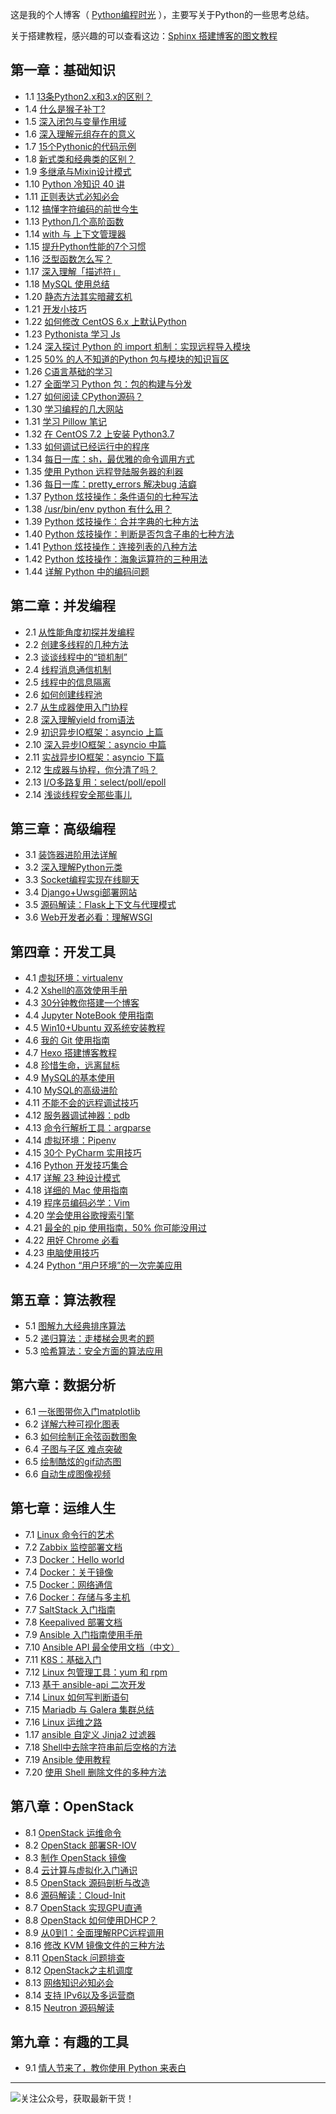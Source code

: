 
这是我的个人博客（ [Python编程时光](http://python.iswbm.com/) ），主要写关于Python的一些思考总结。

关于搭建教程，感兴趣的可以查看这边：[Sphinx 搭建博客的图文教程](http://python.iswbm.com/en/latest/c04/c04_03.html)
## 第一章：基础知识
- 1.1 [13条Python2.x和3.x的区别？](http://python.iswbm.com/en/latest/c01/c01_01.html)
- 1.4 [什么是猴子补丁?](http://python.iswbm.com/en/latest/c01/c01_04.html)
- 1.5 [深入闭包与变量作用域](http://python.iswbm.com/en/latest/c01/c01_05.html)
- 1.6 [深入理解元组存在的意义](http://python.iswbm.com/en/latest/c01/c01_06.html)
- 1.7 [15个Pythonic的代码示例](http://python.iswbm.com/en/latest/c01/c01_07.html)
- 1.8 [新式类和经典类的区别？](http://python.iswbm.com/en/latest/c01/c01_08.html)
- 1.9 [多继承与Mixin设计模式](http://python.iswbm.com/en/latest/c01/c01_09.html)
- 1.10 [Python 冷知识 40 讲](http://python.iswbm.com/en/latest/c01/c01_10.html)
- 1.11 [正则表达式必知必会](http://python.iswbm.com/en/latest/c01/c01_11.html)
- 1.12 [搞懂字符编码的前世今生](http://python.iswbm.com/en/latest/c01/c01_12.html)
- 1.13 [Python几个高阶函数](http://python.iswbm.com/en/latest/c01/c01_13.html)
- 1.14 [with 与 上下文管理器](http://python.iswbm.com/en/latest/c01/c01_14.html)
- 1.15 [提升Python性能的7个习惯](http://python.iswbm.com/en/latest/c01/c01_15.html)
- 1.16 [泛型函数怎么写？](http://python.iswbm.com/en/latest/c01/c01_16.html)
- 1.17 [深入理解「描述符」](http://python.iswbm.com/en/latest/c01/c01_17.html)
- 1.18 [MySQL 使用总结](http://python.iswbm.com/en/latest/c01/c01_18.html)
- 1.20 [静态方法其实暗藏玄机](http://python.iswbm.com/en/latest/c01/c01_20.html)
- 1.21 [开发小技巧](http://python.iswbm.com/en/latest/c01/c01_21.html)
- 1.22 [如何修改 CentOS 6.x 上默认Python](http://python.iswbm.com/en/latest/c01/c01_22.html)
- 1.23 [Pythonista 学习 Js](http://python.iswbm.com/en/latest/c01/c01_23.html)
- 1.24 [深入探讨 Python 的 import 机制：实现远程导入模块](http://python.iswbm.com/en/latest/c01/c01_24.html)
- 1.25 [50% 的人不知道的Python 包与模块的知识盲区](http://python.iswbm.com/en/latest/c01/c01_25.html)
- 1.26 [C语言基础的学习](http://python.iswbm.com/en/latest/c01/c01_26.html)
- 1.27 [全面学习 Python 包：包的构建与分发](http://python.iswbm.com/en/latest/c01/c01_27.html)
- 1.27 [如何阅读 CPython源码？](http://python.iswbm.com/en/latest/c01/c01_29.html)
- 1.30 [学习编程的几大网站](http://python.iswbm.com/en/latest/c01/c01_30.html)
- 1.31 [学习 Pillow 笔记](http://python.iswbm.com/en/latest/c01/c01_31.html)
- 1.32 [在 CentOS 7.2 上安装 Python3.7](http://python.iswbm.com/en/latest/c01/c01_32.html)
- 1.33 [如何调试已经运行中的程序](http://python.iswbm.com/en/latest/c01/c01_33.html)
- 1.34 [每日一库：sh，最优雅的命令调用方式](http://python.iswbm.com/en/latest/c01/c01_34.html)
- 1.35 [使用 Python 远程登陆服务器的利器](http://python.iswbm.com/en/latest/c01/c01_35.html)
- 1.36 [每日一库：pretty_errors 解决bug 洁癖](http://python.iswbm.com/en/latest/c01/c01_36.html)
- 1.37 [Python 炫技操作：条件语句的七种写法](http://python.iswbm.com/en/latest/c01/c01_37.html)
- 1.38 [/usr/bin/env python 有什么用？](http://python.iswbm.com/en/latest/c01/c01_38.html)
- 1.39 [Python 炫技操作：合并字典的七种方法](http://python.iswbm.com/en/latest/c01/c01_39.html)
- 1.40 [Python 炫技操作：判断是否包含子串的七种方法](http://python.iswbm.com/en/latest/c01/c01_40.html)
- 1.41 [Python 炫技操作：连接列表的八种方法](http://python.iswbm.com/en/latest/c01/c01_41.html)
- 1.42 [Python 炫技操作：海象运算符的三种用法](http://python.iswbm.com/en/latest/c01/c01_42.html)
- 1.44 [详解 Python 中的编码问题](http://python.iswbm.com/en/latest/c01/c01_44.html)

## 第二章：并发编程
- 2.1 [从性能角度初探并发编程](http://python.iswbm.com/en/latest/c02/c02_01.html)
- 2.2 [创建多线程的几种方法](http://python.iswbm.com/en/latest/c02/c02_02.html)
- 2.3 [谈谈线程中的“锁机制”](http://python.iswbm.com/en/latest/c02/c02_03.html)
- 2.4 [线程消息通信机制](http://python.iswbm.com/en/latest/c02/c02_04.html)
- 2.5 [线程中的信息隔离](http://python.iswbm.com/en/latest/c02/c02_05.html)
- 2.6 [如何创建线程池](http://python.iswbm.com/en/latest/c02/c02_06.html)
- 2.7 [从生成器使用入门协程](http://python.iswbm.com/en/latest/c02/c02_07.html)
- 2.8 [深入理解yield from语法](http://python.iswbm.com/en/latest/c02/c02_08.html)
- 2.9 [初识异步IO框架：asyncio 上篇](http://python.iswbm.com/en/latest/c02/c02_09.html)
- 2.10 [深入异步IO框架：asyncio 中篇](http://python.iswbm.com/en/latest/c02/c02_10.html)
- 2.11 [实战异步IO框架：asyncio 下篇](http://python.iswbm.com/en/latest/c02/c02_11.html)
- 2.12 [生成器与协程，你分清了吗？](http://python.iswbm.com/en/latest/c02/c02_12.html)
- 2.13 [I/O多路复用：select/poll/epoll](http://python.iswbm.com/en/latest/c02/c02_13.html)
- 2.14 [浅谈线程安全那些事儿](http://python.iswbm.com/en/latest/c02/c02_14.html)

## 第三章：高级编程
- 3.1 [装饰器进阶用法详解](http://python.iswbm.com/en/latest/c03/c03_01.html)
- 3.2 [深入理解Python元类](http://python.iswbm.com/en/latest/c03/c03_02.html)
- 3.3 [Socket编程实现在线聊天](http://python.iswbm.com/en/latest/c03/c03_03.html)
- 3.4 [Django+Uwsgi部署网站](http://python.iswbm.com/en/latest/c03/c03_04.html)
- 3.5 [源码解读：Flask上下文与代理模式](http://python.iswbm.com/en/latest/c03/c03_05.html)
- 3.6 [Web开发者必看：理解WSGI](http://python.iswbm.com/en/latest/c03/c03_06.html)

## 第四章：开发工具
- 4.1 [虚拟环境：virtualenv](http://python.iswbm.com/en/latest/c04/c04_01.html)
- 4.2 [Xshell的高效使用手册](http://python.iswbm.com/en/latest/c04/c04_02.html)
- 4.3 [30分钟教你搭建一个博客](http://python.iswbm.com/en/latest/c04/c04_03.html)
- 4.4 [Jupyter NoteBook 使用指南](http://python.iswbm.com/en/latest/c04/c04_04.html)
- 4.5 [Win10+Ubuntu 双系统安装教程](http://python.iswbm.com/en/latest/c04/c04_05.html)
- 4.6 [我的 Git 使用指南](http://python.iswbm.com/en/latest/c04/c04_06.html)
- 4.7 [Hexo 搭建博客教程](http://python.iswbm.com/en/latest/c04/c04_07.html)
- 4.8 [珍惜生命，远离鼠标](http://python.iswbm.com/en/latest/c04/c04_08.html)
- 4.9 [MySQL的基本使用](http://python.iswbm.com/en/latest/c04/c04_09.html)
- 4.10 [MySQL的高级进阶](http://python.iswbm.com/en/latest/c04/c04_10.html)
- 4.11 [不能不会的远程调试技巧](http://python.iswbm.com/en/latest/c04/c04_11.html)
- 4.12 [服务器调试神器：pdb](http://python.iswbm.com/en/latest/c04/c04_12.html)
- 4.13 [命令行解析工具：argparse](http://python.iswbm.com/en/latest/c04/c04_13.html)
- 4.14 [虚拟环境：Pipenv](http://python.iswbm.com/en/latest/c04/c04_14.html)
- 4.15 [30个 PyCharm 实用技巧](http://python.iswbm.com/en/latest/c04/c04_15.html)
- 4.16 [Python 开发技巧集合](http://python.iswbm.com/en/latest/c04/c04_16.html)
- 4.17 [详解 23 种设计模式](http://python.iswbm.com/en/latest/c04/c04_17.html)
- 4.18 [详细的 Mac 使用指南](http://python.iswbm.com/en/latest/c04/c04_18.html)
- 4.19 [程序员编码必学：Vim](http://python.iswbm.com/en/latest/c04/c04_19.html)
- 4.20 [学会使用谷歌搜索引擎](http://python.iswbm.com/en/latest/c04/c04_20.html)
- 4.21 [最全的 pip 使用指南，50% 你可能没用过](http://python.iswbm.com/en/latest/c04/c04_21.html)
- 4.22 [用好 Chrome 必看](http://python.iswbm.com/en/latest/c04/c04_22.html)
- 4.23 [电脑使用技巧](http://python.iswbm.com/en/latest/c04/c04_23.html)
- 4.24 [Python “用户环境”的一次完美应用](http://python.iswbm.com/en/latest/c04/c04_24.html)

## 第五章：算法教程
- 5.1 [图解九大经典排序算法](http://python.iswbm.com/en/latest/c05/c05_01.html)
- 5.2 [递归算法：走楼梯会思考的题](http://python.iswbm.com/en/latest/c05/c05_02.html)
- 5.3 [哈希算法：安全方面的算法应用](http://python.iswbm.com/en/latest/c05/c05_03.html)

## 第六章：数据分析
- 6.1 [一张图带你入门matplotlib](http://python.iswbm.com/en/latest/c06/c06_01.html)
- 6.2 [详解六种可视化图表](http://python.iswbm.com/en/latest/c06/c06_02.html)
- 6.3 [如何绘制正余弦函数图象](http://python.iswbm.com/en/latest/c06/c06_03.html)
- 6.4 [子图与子区 难点突破](http://python.iswbm.com/en/latest/c06/c06_04.html)
- 6.5 [绘制酷炫的gif动态图](http://python.iswbm.com/en/latest/c06/c06_05.html)
- 6.6 [自动生成图像视频](http://python.iswbm.com/en/latest/c06/c06_06.html)

## 第七章：运维人生
- 7.1 [Linux 命令行的艺术](http://python.iswbm.com/en/latest/c07/c07_01.html)
- 7.2 [Zabbix 监控部署文档](http://python.iswbm.com/en/latest/c07/c07_02.html)
- 7.3 [Docker：Hello world](http://python.iswbm.com/en/latest/c07/c07_03.html)
- 7.4 [Docker：关于镜像](http://python.iswbm.com/en/latest/c07/c07_04.html)
- 7.5 [Docker：网络通信](http://python.iswbm.com/en/latest/c07/c07_05.html)
- 7.6 [Docker：存储与多主机](http://python.iswbm.com/en/latest/c07/c07_06.html)
- 7.7 [SaltStack 入门指南](http://python.iswbm.com/en/latest/c07/c07_07.html)
- 7.8 [Keepalived 部署文档](http://python.iswbm.com/en/latest/c07/c07_08.html)
- 7.9 [Ansible 入门指南使用手册](http://python.iswbm.com/en/latest/c07/c07_09.html)
- 7.10 [Ansible API 最全使用文档（中文）](http://python.iswbm.com/en/latest/c07/c07_10.html)
- 7.11 [K8S：基础入门](http://python.iswbm.com/en/latest/c07/c07_11.html)
- 7.12 [Linux 包管理工具：yum 和 rpm](http://python.iswbm.com/en/latest/c07/c07_12.html)
- 7.13 [基于 ansible-api 二次开发](http://python.iswbm.com/en/latest/c07/c07_13.html)
- 7.14 [Linux 如何写判断语句](http://python.iswbm.com/en/latest/c07/c07_14.html)
- 7.15 [Mariadb 与 Galera 集群总结](http://python.iswbm.com/en/latest/c07/c07_15.html)
- 7.16 [Linux 运维之路](http://python.iswbm.com/en/latest/c07/c07_16.html)
- 1.17 [ansible 自定义 Jinja2 过滤器](http://python.iswbm.com/en/latest/c07/c07_17.html)
- 7.18 [Shell中去除字符串前后空格的方法](http://python.iswbm.com/en/latest/c07/c07_18.html)
- 7.19 [Ansible 使用教程](http://python.iswbm.com/en/latest/c07/c07_19.html)
- 7.20 [使用 Shell 删除文件的多种方法](http://python.iswbm.com/en/latest/c07/c07_20.html)

## 第八章：OpenStack
- 8.1 [OpenStack 运维命令](http://python.iswbm.com/en/latest/c08/c08_01.html)
- 8.2 [OpenStack 部署SR-IOV](http://python.iswbm.com/en/latest/c08/c08_02.html)
- 8.3 [制作 OpenStack 镜像](http://python.iswbm.com/en/latest/c08/c08_03.html)
- 8.4 [云计算与虚拟化入门通识](http://python.iswbm.com/en/latest/c08/c08_04.html)
- 8.5 [OpenStack 源码剖析与改造](http://python.iswbm.com/en/latest/c08/c08_05.html)
- 8.6 [源码解读：Cloud-Init](http://python.iswbm.com/en/latest/c08/c08_06.html)
- 8.7 [OpenStack 实现GPU直通](http://python.iswbm.com/en/latest/c08/c08_07.html)
- 8.8 [OpenStack 如何使用DHCP？](http://python.iswbm.com/en/latest/c08/c08_08.html)
- 8.9 [从0到1：全面理解RPC远程调用](http://python.iswbm.com/en/latest/c08/c08_09.html)
- 8.16 [修改 KVM 镜像文件的三种方法](http://python.iswbm.com/en/latest/c08/c08_10.html)
- 8.11 [OpenStack 问题排查](http://python.iswbm.com/en/latest/c08/c08_11.html)
- 8.12 [OpenStack之主机调度](http://python.iswbm.com/en/latest/c08/c08_12.html)
- 8.13 [网络知识必知必会](http://python.iswbm.com/en/latest/c08/c08_13.html)
- 8.14 [支持 IPv6以及多运营商](http://python.iswbm.com/en/latest/c08/c08_14.html)
- 8.15 [Neutron 源码解读](http://python.iswbm.com/en/latest/c08/c08_15.html)

## 第九章：有趣的工具
- 9.1 [情人节来了，教你使用 Python 来表白](http://python.iswbm.com/en/latest/c09/c09_01.html)


---
![关注公众号，获取最新干货！](http://image.python-online.cn/image-20200320125724880.png)

